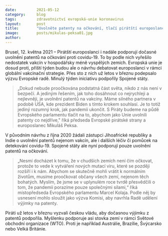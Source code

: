 ```yaml
---
date:         2021-05-12
category:     blog
tags:         zdravotnictví evropská-unie koronavirus
layout:       post
title:        "Uvolněte patenty na očkování, tlačí pirátští europoslanci. Návrhem se bude zabývat europarlament"
image:        posts/mikulas-peksa01.jpg
author:       
---
```

 



Brusel, 12. května 2021 – Pirátští europoslanci i nadále podporují dočasné uvolnění patentů na očkování proti covidu-19. To by podle nich vyřešilo nedostatek vakcín v hospodářsky méně vyspělých zemích. Evropská unie je dosud proti, příští týden budou ale o návrhu debatovat europoslanci v rámci globální vakcinační strategie. Přes sto z nich už letos v březnu podepsalo výzvu Evropské radě. Minulý týden iniciativu podpořily Spojené státy.

> „Dokud nebude proočkována podstatná část světa, nikdo z nás není v bezpečí. A jediným řešením, jak toho dosáhnout co nejrychleji a nejlevněji, je uvolnění patentů na vakcíny. Máme silného partnera v podobě USA, kde prezident Biden s tímto krokem souhlasí. Je to totiž jediný rozumný krok, jak pandemii ukončit. S Piráty budeme na půdě Evropského parlamentu tlačit na to, abychom jako Unie uvolnili patenty co nejdříve," říká předseda Evropské pirátské strany a europoslanec Mikuláš Peksa.

V původním návrhu z října 2020 žádali zástupci Jihoafrické republiky a Indie o uvolnění patentů nejenom vakcín, ale i dalších léčiv či pomůcek na detekování covidu-19. Spojené státy ale nyní podporují pouze uvolnění patentů na očkování.

> „Nesmí docházet k tomu, že v chudších zemích není čím očkovat, protože to vede k vytváření nových mutací viru, které se později rozšíří i k nám. Abychom se skutečně mohli vrátit k normálním životům, musíme proočkovat občany všech zemí, nejenom těch bohatých. Myslím, že jsme se v uplynulém roce tvrdě přesvědčili o tom, že pandemii porazíme pouze společnými silami,“ říká místopředseda Evropského parlamentu Marcel Kolaja. Podle něj by usnesení mohlo sloužit jako výzva Komisi, aby navrhla Radě udělení výjimky na patenty.

Piráti už letos v březnu vyzvali českou vládu, aby dočasnou výjimku z patentů podpořila. Myšlenku podporuje asi stovka zemí v rámci Světové obchodní organizace (WTO). Proti je například Austrálie, Brazílie, Švýcarsko nebo Velká Británie.
